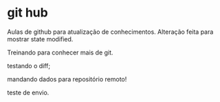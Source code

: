 # git hub
Aulas de github para atualização de conhecimentos.
Alteração feita para mostrar state modified.

Treinando para conhecer mais de git.

testando o diff;


mandando dados para repositório remoto!

teste de envio.
